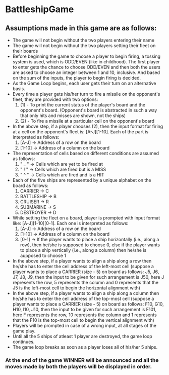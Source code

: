 # BattleshipGame


## Assumptions made in this game are as follows:
  * The game will not begin without the two players entering their name
  * The game will not begin without the two players setting their fleet on their boards
  * Before beginning the game to choose a player to begin firing, a tossing system is used, which is ODD/EVEN (like in childhood). The first player to enter gets the chance to choose ODD/EVEN and then both the users are asked to choose an integer between 1 and 10, inclusive. And based on the sum of the inputs, the player to begin firing is decided.
  * As the Game Loop begins, each user gets their turn on an alternative basis.
  * Every time a player gets his/her turn to fire a missile on the opponent's fleet, they are provided with two options:
    1.  (1) - To print the current status of the player's board and the opponent's board. (Opponent's board is abstracted in such a way that only hits and misses are shown, not the ships)
    2.  (2) - To fire a missile at a particular cell on the opponent's board
  * In the above step, if a player chooses (2), then the input format for firing at a cell on the opponent's fleet is: [A-J][1-10]. Each of the part is interpreted as follows:
    1.  [A-J]  ->  Address of a row on the board
    2.  [1-10] ->  Address of a column on the board
  * The representation of cells based on different conditions are assumed as follows:
    1.  "  _  "  ->  Cells which are yet to be fired at
    2.  "  !  "  ->  Cells which are fired but is a MISS
    3.  "  ^  "  ->  Cells which are fired and is a HIT
  * Each of the five ships are represented by a unique alphabet on the board as follows:
    1.  CARRIER    ->  C
    2.  BATTLESHIP ->  B
    3.  CRUISER    ->  R
    4.  SUBMARINE  ->  S
    5.  DESTROYER  ->  D
  * While setting the fleet on a board, player is prompted with input format like: [A-J][1-10][0-1]. Each one is interpreted as follows:
    1.  [A-J]  ->  Address of a row on the board
    2.  [1-10] ->  Address of a column on the board
    3.  [0-1]  ->  If the player wants to place a ship horizontally (i.e., along a row), then he/she is supposed to choose 0, else if the player wants to place a ship vertically (i.e., along a column) then he/she is aupposed to choose 1
  * In the above step, if a player wants to align a ship along a row then he/she has to enter the cell address of the left-most cell (suppose a player wants to place a CARRIER (size - 5) on board as follows: J5, J6, J7, J8, J9, then the input to be given for such arrangement is J50, here J represents the row, 5 represents the column and 0 represents that the J5 is the left-most cell to begin the horizontal alignment with)
  * In the above step, if a player wants to align a ship along a column then he/she has to enter the cell address of the top-most cell (suppose a player wants to place a CARRIER (size - 5) on board as follows: F10, G10, H10, I10, J10, then the input to be given for such arrangement is F101, here F represents the row, 10 represents the column and 1 represents that the F10 is the top-most cell to begin the vertical alignment with)
  * Players will be prompted in case of a wrong input, at all stages of the game play.
  * Until all the 5 ships of atleast 1 player are destroyed, the game loop continues.
  * The game loop breaks as soon as a player loses all of his/her 5 ships.

### At the end of the game WINNER will be announced and all the moves made by both the players will be displayed in order.

